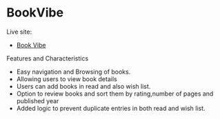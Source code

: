 # BookVibe

Live site:

- [Book Vibe]()

Features and Characteristics

- Easy navigation and Browsing of books.
- Allowing users to view book details
- Users can add books in read and also wish list.
- Option to review books and sort them by rating,number of pages and published year
- Added logic to prevent duplicate entries in both read and wish list.